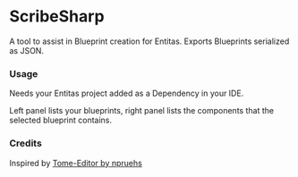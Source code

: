 # ScribeSharp
A tool to assist in Blueprint creation for Entitas. Exports Blueprints serialized as JSON.

### Usage
Needs your Entitas project added as a Dependency in your IDE.

Left panel lists your blueprints, right panel lists the components that the selected blueprint contains.


### Credits
Inspired by [Tome-Editor by npruehs](https://github.com/npruehs/tome-editor)
